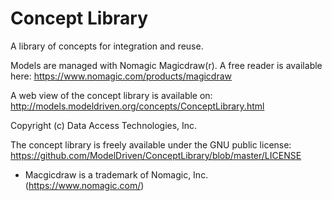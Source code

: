# Concept Library
A library of concepts for integration and reuse.

Models are managed with Nomagic Magicdraw(r). A free reader is available here: https://www.nomagic.com/products/magicdraw

A web view of the concept library is available on: http://models.modeldriven.org/concepts/ConceptLibrary.html


Copyright (c) Data Access Technologies, Inc. 

The concept library is freely available under the GNU public license: https://github.com/ModelDriven/ConceptLibrary/blob/master/LICENSE

* Macgicdraw is a trademark of Nomagic, Inc. (https://www.nomagic.com/)
